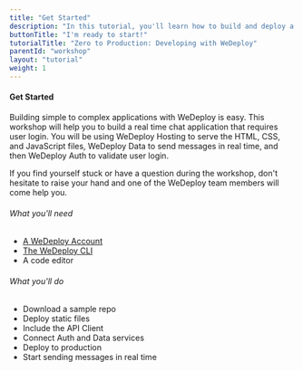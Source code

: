 ```yaml
---
title: "Get Started"
description: "In this tutorial, you'll learn how to build and deploy a chat app with WeDeploy."
buttonTitle: "I'm ready to start!"
tutorialTitle: "Zero to Production: Developing with WeDeploy"
parentId: "workshop"
layout: "tutorial"
weight: 1
---
```


#### Get Started

Building simple to complex applications with WeDeploy is easy. This workshop will help you to build a real time chat application that requires user login. You will be using WeDeploy Hosting to serve the HTML, CSS, and JavaScript files, WeDeploy Data to send messages in real time, and then WeDeploy Auth to validate user login.

If you find yourself stuck or have a question during the workshop, don't hesitate to raise your hand and one of the WeDeploy team members will come help you.

###### What you'll need

<ul class="checklist">
  <li><a href="https://console.wedeploy.com/" target="_blank">A WeDeploy Account</a></li>
  <li><a href="https://wedeploy.com/docs/configure/command-line/" target="_blank">The WeDeploy CLI</a></li>
  <li>A code editor</li>
</ul>

###### What you'll do

<ul class="checklist">
  <li>Download a sample repo</li>
  <li>Deploy static files</li>
  <li>Include the API Client</li>
  <li>Connect Auth and Data services</li>
  <li>Deploy to production</li>
  <li>Start sending messages in real time</li>
</ul>

